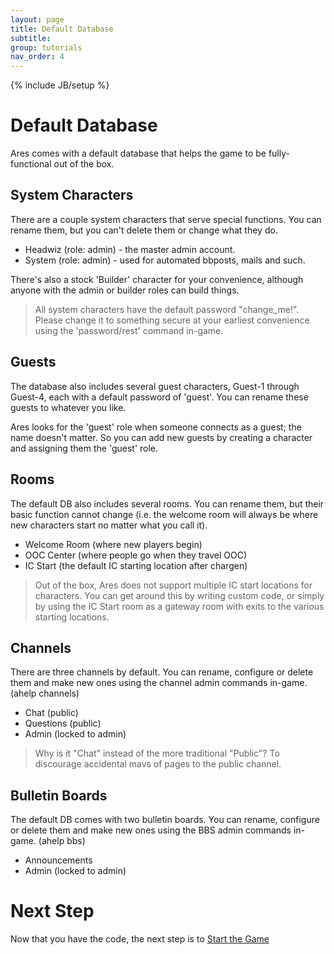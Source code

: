 ```yaml
---
layout: page
title: Default Database
subtitle: 
group: tutorials
nav_order: 4
---
```

{% include JB/setup %}

# Default Database

Ares comes with a default database that helps the game to be fully-functional out of the box.

## System Characters

There are a couple system characters that serve special functions.  You can rename them, but you can't delete them or change what they do.

* Headwiz (role: admin) - the master admin account.
* System (role: admin) - used for automated bbposts, mails and such.

There's also a stock 'Builder' character for your convenience, although anyone with the admin or builder roles can build things.

> All system characters have the default password "change_me!".  Please change it to something secure at your earliest convenience using the 'password/rest' command in-game.

## Guests

The database also includes several guest characters, Guest-1 through Guest-4, each with a default password of 'guest'.  You can rename these guests to whatever you like.

Ares looks for the 'guest' role when someone connects as a guest; the name doesn't matter.   So you can add new guests by creating a character and assigning them the 'guest' role.

## Rooms

The default DB also includes several rooms.  You can rename them, but their basic function cannot change (i.e. the welcome room will always be where new characters start no matter what you call it).

* Welcome Room (where new players begin)
* OOC Center (where people go when they travel OOC)
* IC Start (the default IC starting location after chargen)

> Out of the box, Ares does not support multiple IC start locations for characters.  You can get around this by writing custom code, or simply by using the IC Start room as a gateway room with exits to the various starting locations.

## Channels

There are three channels by default.  You can rename, configure or delete them and make new ones using the channel admin commands in-game.  (ahelp channels)

* Chat (public)
* Questions (public)
* Admin (locked to admin)

> Why is it "Chat" instead of the more traditional "Public"?  To discourage accidental mavs of pages to the public channel.

## Bulletin Boards

The default DB comes with two bulletin boards.   You can rename, configure or delete them and make new ones using the BBS admin commands in-game. (ahelp bbs)

* Announcements
* Admin (locked to admin)

# Next Step

Now that you have the code, the next step is to [Start the Game]({{site.siteroot}}tutorials/start-game.html)


